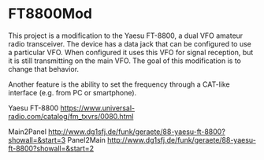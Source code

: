 # FT8800Mod

This project is a modification to the Yaesu FT-8800, a dual VFO amateur radio transceiver. The device has a data jack that can be configured to use a particular VFO. When configured it uses this VFO for signal reception, but it is still transmitting on the main VFO. The goal of this modification is to change that behavior.

Another feature is the ability to set the frequency through a CAT-like interface (e.g. from PC or smartphone).

Yaesu FT-8800 https://www.universal-radio.com/catalog/fm_txvrs/0080.html

Main2Panel http://www.dg1sfj.de/funk/geraete/88-yaesu-ft-8800?showall=&start=3
Panel2Main http://www.dg1sfj.de/funk/geraete/88-yaesu-ft-8800?showall=&start=2
